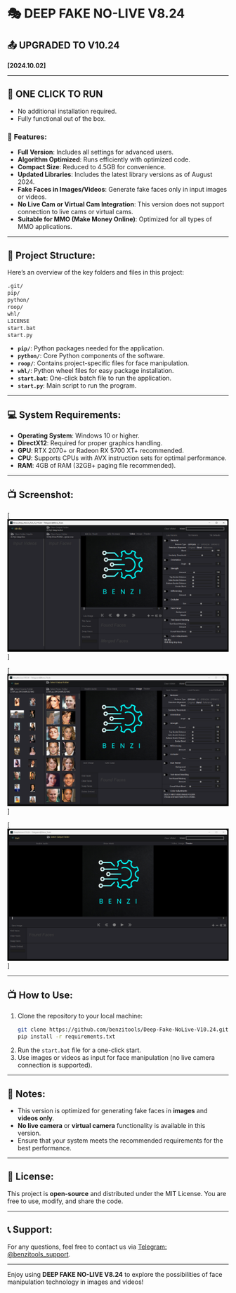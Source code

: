 
# 🎭 DEEP FAKE NO-LIVE V8.24  
## 📤 UPGRADED TO V10.24  
**[2024.10.02]**

---

## 🚬 ONE CLICK TO RUN  
- No additional installation required.  
- Fully functional out of the box.

### 🎉 **Features**:
- **Full Version**: Includes all settings for advanced users.  
- **Algorithm Optimized**: Runs efficiently with optimized code.  
- **Compact Size**: Reduced to 4.5GB for convenience.  
- **Updated Libraries**: Includes the latest library versions as of August 2024.  
- **Fake Faces in Images/Videos**: Generate fake faces only in input images or videos.  
- **No Live Cam or Virtual Cam Integration**: This version does not support connection to live cams or virtual cams.  
- **Suitable for MMO (Make Money Online)**: Optimized for all types of MMO applications.

---

## 📁 **Project Structure**:
Here’s an overview of the key folders and files in this project:

```
.git/
pip/
python/
roop/
whl/
LICENSE
start.bat
start.py
```

- **`pip/`**: Python packages needed for the application.  
- **`python/`**: Core Python components of the software.  
- **`roop/`**: Contains project-specific files for face manipulation.  
- **`whl/`**: Python wheel files for easy package installation.  
- **`start.bat`**: One-click batch file to run the application.  
- **`start.py`**: Main script to run the program.

---

## 💻 **System Requirements**:
- **Operating System**: Windows 10 or higher.  
- **DirectX12**: Required for proper graphics handling.  
- **GPU**: RTX 2070+ or Radeon RX 5700 XT+ recommended.  
- **CPU**: Supports CPUs with AVX instruction sets for optimal performance.  
- **RAM**: 4GB of RAM (32GB+ paging file recommended).

---

## 📺 Screenshot:


[![Screenshot](https://github.com/benzitools/DeepNoLive.V10.24/blob/main/ScreenShot/VN.png)]

[![Screenshot](https://github.com/benzitools/DeepNoLive.V10.24/blob/main/ScreenShot/en1.png)]

[![Screenshot](https://github.com/benzitools/DeepNoLive.V10.24/blob/main/ScreenShot/en2.png)]

---

## 📺 **How to Use**:
1. Clone the repository to your local machine:
   ```bash
   git clone https://github.com/benzitools/Deep-Fake-NoLive-V10.24.git
   pip install -r requirements.txt
   ```
2. Run the `start.bat` file for a one-click start.  
3. Use images or videos as input for face manipulation (no live camera connection is supported).

---

## 🔧 **Notes**:
- This version is optimized for generating fake faces in **images** and **videos only**.  
- **No live camera** or **virtual camera** functionality is available in this version.  
- Ensure that your system meets the recommended requirements for the best performance.

---

## 📄 **License**:
This project is **open-source** and distributed under the MIT License. You are free to use, modify, and share the code.

---

## 📞 **Support**:
For any questions, feel free to contact us via [Telegram: @benzitools_support](https://t.me/benzitools_support).

---

Enjoy using **DEEP FAKE NO-LIVE V8.24** to explore the possibilities of face manipulation technology in images and videos!
